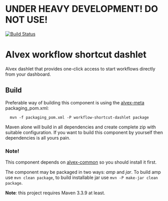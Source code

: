 # UNDER HEAVY DEVELOPMENT! DO NOT USE!

[![Build Status](https://travis-ci.org/ITDSystems/alvex-workflow-shortcut-dashlet.svg?branch=master)](https://travis-ci.org/ITDSystems/alvex-workflow-shortcut-dashlet)

Alvex workflow shortcut dashlet
========================

Alvex dashlet that provides one-click access to start workflows directly from your dashboard.

Build
-----
Preferable way of building this component is using the [alvex-meta](https://github.com/ITDSystems/alvex-meta) packaging_pom.xml:
```
  mvn -f packaging_pom.xml -P workflow-shortcut-dashlet package
```
Maven alone will build in all dependencies and create complete zip with suitable configuration. If you want to build this component by yourself then dependencies is all yours pain.

### Note!
This component depends on [alvex-common](https://github.com/ITDSystems/alvex-common) so you should install it first.

The component may be packaged in two ways: *amp* and *jar*.
To build amp use `mvn clean package`, to build installable jar use `mvn -P make-jar clean package`.

**Note**: this project requires Maven 3.3.9 at least.
